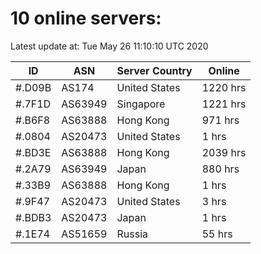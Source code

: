 # 10 online servers:

Latest update at: Tue May 26 11:10:10 UTC 2020

| ID | ASN | Server Country | Online |
| -- | --- | -------------- | ------ |
| #.D09B | AS174 | United States | 1220 hrs |
| #.7F1D | AS63949 | Singapore | 1221 hrs |
| #.B6F8 | AS63888 | Hong Kong | 971 hrs |
| #.0804 | AS20473 | United States | 1 hrs |
| #.BD3E | AS63888 | Hong Kong | 2039 hrs |
| #.2A79 | AS63949 | Japan | 880 hrs |
| #.33B9 | AS63888 | Hong Kong | 1 hrs |
| #.9F47 | AS20473 | United States | 3 hrs |
| #.BDB3 | AS20473 | Japan | 1 hrs |
| #.1E74 | AS51659 | Russia | 55 hrs |

